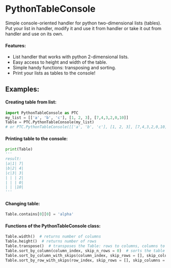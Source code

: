 # PythonTableConsole
Simple console-oriented handler for python two-dimensional lists (tables). Put your list in handler,  modify it and use it from handler or take it out from handler and use on its own.
#### Features:
 - List handler that works with python 2-dimensional lists.
 - Easy access to height and width of the table.
 - Simple handy functions: transposing and sorting.
 - Print your lists as tables to the console!
## Examples:
#### Creating table from list:
```python
import PythonTableConsole as PTC
my_list = [['a', 'b', 'c'], [1, 2, 3], [7,4,3,2,0,10]]
Table = PTC.PythonTableConsole(my_list)
# or PTC.PythonTableConsole([['a', 'b', 'c'], [1, 2, 3], [7,4,3,2,0,10]])
```
#### Printing table to the console:
```python
print(Table)
'''
result:
|a|1| 7|
|b|2| 4|
|c|3| 3|
| | | 2|
| | | 0|
| | |10|
'''
```
#### Changing table:
```python
Table.contains[0][0] = 'alpha'
```
#### Functions of the PythonTableConsole class:
```python
Table.width()  # returns number of columns
Table.height()  # returns number of rows
Table.transpose()  # transposes the Table: rows to columns, columns to rows
Table.sort_by_column(column_index, skip_n_rows = 0)  # sorts the table (except first n rows) by specified column. MAY BE REMOVED IN THE FUTURE
Table.sort_by_column_with_skips(column_index, skip_rows = [], skip_columns = [], largest_at_the_top = True)  # sorts the table (except specified rows and columns) by the specified column.
Table.sort_by_row_with_skips(row_index, skip_rows = [], skip_columns = [], largest_at_the_top = True)  # sorts the table (except specified rows and columns) by the specified row.
```
